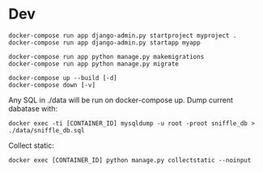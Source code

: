 # Dev

    docker-compose run app django-admin.py startproject myproject .
    docker-compose run app django-admin.py startapp myapp

    docker-compose run app python manage.py makemigrations
    docker-compose run app python manage.py migrate

    docker-compose up --build [-d]
    docker-compose down [-v]

Any SQL in ./data will be run on docker-compose up.
Dump current dabatase with:

    docker exec -ti [CONTAINER_ID] mysqldump -u root -proot sniffle_db > ./data/sniffle_db.sql


Collect static:

    docker exec [CONTAINER_ID] python manage.py collectstatic --noinput